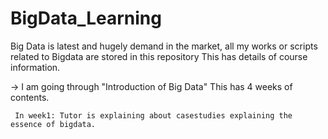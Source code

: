 # BigData_Learning
Big Data is latest and hugely demand in the market, all my works or scripts related to Bigdata are stored in this repository
 This has details of course information. </br>
 
 -> I am going through "Introduction of Big Data"
    This has 4 weeks of contents.</br>

     In week1: Tutor is explaining about casestudies explaining the essence of bigdata.
     